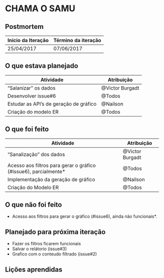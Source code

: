 # CHAMA O SAMU

## Postmortem

Início da Iteração | Término da iteração 
---------- | -----------
25/04/2017 | 07/06/2017

## O que estava planejado

Atividade | Atribuição
---------- | -----------
|“Salanizar” os dados | @Victor Burgadt|
|Desenvolver issue#6 | @Todos|
|Estudar as API’s de geração de gráfico| @Nailson|
|Criação do modelo ER | @Todos|

## O que foi feito

Atividade | Atribuição
---------- | -----------
|“Sanalização” dos dados | @Victor Burgadt|
|Acesso aos filtros para gerar o gráfico (#issue6), parcialmente* | @Todos|
|Implementação da geração de gráfico | @Nailson|
|Criação do Modelo ER | @Todos|

## O que não foi feito
* Acesso aos filtros para gerar o gráfico (#issue6), ainda não funcionais*.
 
 
 
## Planejado para próxima iteração
 * Fazer os filtros ficarem funcionais
 * Salvar o relátorio (issue#3)
 * Grafico com o conteudo filtrado (issue#2)
 
## Lições aprendidas



 
 
 
 
